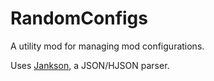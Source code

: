 # RandomConfigs

A utility mod for managing mod configurations.

Uses [Jankson](https://github.com/falkreon/Jankson), a JSON/HJSON parser.
